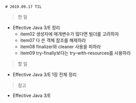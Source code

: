     # 2019.09.17 TIL
> 한 일
- Effective Java 3/E 정리
    - item02 생성자에 매개변수가 많다면 빌더를 고려하자
    - item07 다 쓴 객체 참조를 해제하라
    - item08 finalizer와 cleaner 사용을 피하라
    - item09 try-finally보다는 try-with-resources를 사용하라

> 할 일
- Effective Java 3/E 1장 전체 정리
  
> 참고 
- Effective Java 3/E
